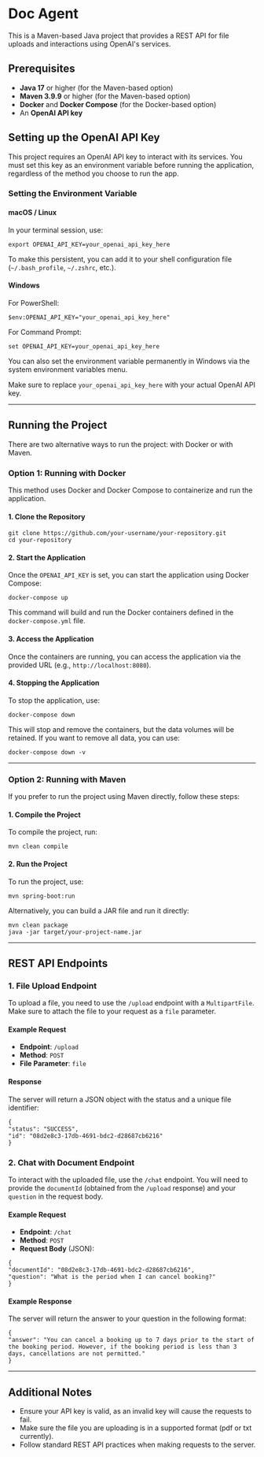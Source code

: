 # Doc Agent

This is a Maven-based Java project that provides a REST API for file uploads and interactions using OpenAI's services.

## Prerequisites
- **Java 17** or higher (for the Maven-based option)
- **Maven 3.9.9** or higher (for the Maven-based option)
- **Docker** and **Docker Compose** (for the Docker-based option)
- An **OpenAI API key**

## Setting up the OpenAI API Key

This project requires an OpenAI API key to interact with its services. You must set this key as an environment variable before running the application, regardless of the method you choose to run the app.

### Setting the Environment Variable

#### macOS / Linux
In your terminal session, use:
```
export OPENAI_API_KEY=your_openai_api_key_here
```

To make this persistent, you can add it to your shell configuration file (`~/.bash_profile`, `~/.zshrc`, etc.).

#### Windows

For PowerShell:
```
$env:OPENAI_API_KEY="your_openai_api_key_here"
```

For Command Prompt:
```
set OPENAI_API_KEY=your_openai_api_key_here
```

You can also set the environment variable permanently in Windows via the system environment variables menu.

Make sure to replace `your_openai_api_key_here` with your actual OpenAI API key.

---

## Running the Project

There are two alternative ways to run the project: with Docker or with Maven.

### Option 1: Running with Docker

This method uses Docker and Docker Compose to containerize and run the application.

#### 1. Clone the Repository

```
git clone https://github.com/your-username/your-repository.git
cd your-repository
```

#### 2. Start the Application

Once the `OPENAI_API_KEY` is set, you can start the application using Docker Compose:

```
docker-compose up
```

This command will build and run the Docker containers defined in the `docker-compose.yml` file.

#### 3. Access the Application

Once the containers are running, you can access the application via the provided URL (e.g., `http://localhost:8080`).

#### 4. Stopping the Application

To stop the application, use:

```
docker-compose down
```

This will stop and remove the containers, but the data volumes will be retained. If you want to remove all data, you can use:

```
docker-compose down -v
```

---

### Option 2: Running with Maven

If you prefer to run the project using Maven directly, follow these steps:

#### 1. Compile the Project

To compile the project, run:

```
mvn clean compile
```

#### 2. Run the Project

To run the project, use:

```
mvn spring-boot:run
```

Alternatively, you can build a JAR file and run it directly:

```
mvn clean package
java -jar target/your-project-name.jar
```

---

## REST API Endpoints

### 1. File Upload Endpoint

To upload a file, you need to use the `/upload` endpoint with a `MultipartFile`. Make sure to attach the file to your request as a `file` parameter.

#### Example Request
- **Endpoint**: `/upload`
- **Method**: `POST`
- **File Parameter**: `file`

#### Response
The server will return a JSON object with the status and a unique file identifier:

```
{
"status": "SUCCESS",
"id": "08d2e8c3-17db-4691-bdc2-d28687cb6216"
}
```

### 2. Chat with Document Endpoint

To interact with the uploaded file, use the `/chat` endpoint. You will need to provide the `documentId` (obtained from the `/upload` response) and your `question` in the request body.

#### Example Request
- **Endpoint**: `/chat`
- **Method**: `POST`
- **Request Body** (JSON):

```
{
"documentId": "08d2e8c3-17db-4691-bdc2-d28687cb6216",
"question": "What is the period when I can cancel booking?"
}
```

#### Example Response
The server will return the answer to your question in the following format:

```
{
"answer": "You can cancel a booking up to 7 days prior to the start of the booking period. However, if the booking period is less than 3 days, cancellations are not permitted."
}
```

---

## Additional Notes

- Ensure your API key is valid, as an invalid key will cause the requests to fail.
- Make sure the file you are uploading is in a supported format (pdf or txt currently).
- Follow standard REST API practices when making requests to the server.
